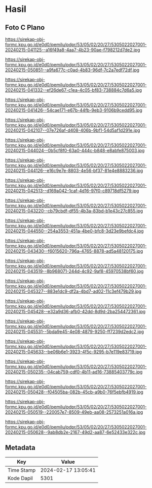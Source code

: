 # Hasil

## Foto C Plano

https://sirekap-obj-formc.kpu.go.id/e0d0/pemilu/pdpr/53/05/02/20/27/5305022027001-20240215-041125--a16f49a8-4aa7-4b23-90ae-f798212d7de2.jpg

https://sirekap-obj-formc.kpu.go.id/e0d0/pemilu/pdpr/53/05/02/20/27/5305022027001-20240215-050851--a9fa677c-c0ad-4b83-96df-7c2a7edf72df.jpg

https://sirekap-obj-formc.kpu.go.id/e0d0/pemilu/pdpr/53/05/02/20/27/5305022027001-20240215-041332--ef26de67-c1ea-4c05-bf83-738884c7d6a5.jpg

https://sirekap-obj-formc.kpu.go.id/e0d0/pemilu/pdpr/53/05/02/20/27/5305022027001-20240215-041426--54cae171-e67b-44fb-9eb3-9106b9cedd95.jpg

https://sirekap-obj-formc.kpu.go.id/e0d0/pemilu/pdpr/53/05/02/20/27/5305022027001-20240215-042107--07e726af-d408-406b-9bf1-54d5af1d291e.jpg

https://sirekap-obj-formc.kpu.go.id/e0d0/pemilu/pdpr/53/05/02/20/27/5305022027001-20240215-044024--0b5cf8f0-63a0-444c-b848-e8abfe875003.jpg

https://sirekap-obj-formc.kpu.go.id/e0d0/pemilu/pdpr/53/05/02/20/27/5305022027001-20240215-044126--e16c9e7e-8803-4e56-bf37-81e4e8883236.jpg

https://sirekap-obj-formc.kpu.go.id/e0d0/pemilu/pdpr/53/05/02/20/27/5305022027001-20240215-042513--d169a042-1caf-4d16-97f0-c89718df5279.jpg

https://sirekap-obj-formc.kpu.go.id/e0d0/pemilu/pdpr/53/05/02/20/27/5305022027001-20240215-043220--cb79cbdf-df55-4b3a-83bd-b1e43c27c855.jpg

https://sirekap-obj-formc.kpu.go.id/e0d0/pemilu/pdpr/53/05/02/20/27/5305022027001-20240215-044550--254a3553-451a-4be0-bfc8-3d23e9befdc4.jpg

https://sirekap-obj-formc.kpu.go.id/e0d0/pemilu/pdpr/53/05/02/20/27/5305022027001-20240215-043430--f6015620-796a-4765-8878-ad5a48120175.jpg

https://sirekap-obj-formc.kpu.go.id/e0d0/pemilu/pdpr/53/05/02/20/27/5305022027001-20240215-043519--8b968071-244d-4c92-9af8-45970538bf60.jpg

https://sirekap-obj-formc.kpu.go.id/e0d0/pemilu/pdpr/53/05/02/20/27/5305022027001-20240215-045327--883e1dc9-df2a-4bd7-ad02-11c3ef479b29.jpg

https://sirekap-obj-formc.kpu.go.id/e0d0/pemilu/pdpr/53/05/02/20/27/5305022027001-20240215-045428--e32a9d36-afb0-42dd-8d9d-2ba254472361.jpg

https://sirekap-obj-formc.kpu.go.id/e0d0/pemilu/pdpr/53/05/02/20/27/5305022027001-20240215-045531--5bda9e45-4e08-4879-9250-ff7239d2edc2.jpg

https://sirekap-obj-formc.kpu.go.id/e0d0/pemilu/pdpr/53/05/02/20/27/5305022027001-20240215-045633--be06b6e1-3923-4f5c-9295-b7e119e83719.jpg

https://sirekap-obj-formc.kpu.go.id/e0d0/pemilu/pdpr/53/05/02/20/27/5305022027001-20240215-050235--04cab759-cdf0-4b11-ad16-73885403779c.jpg

https://sirekap-obj-formc.kpu.go.id/e0d0/pemilu/pdpr/53/05/02/20/27/5305022027001-20240215-050428--f04505ba-082b-45cb-a9b0-76f5ebfb4919.jpg

https://sirekap-obj-formc.kpu.go.id/e0d0/pemilu/pdpr/53/05/02/20/27/5305022027001-20240215-050519--220057e7-8509-49eb-aa08-2573251a016a.jpg

https://sirekap-obj-formc.kpu.go.id/e0d0/pemilu/pdpr/53/05/02/20/27/5305022027001-20240215-050628--9ab8db2e-2167-49d2-aa87-6e52433e322c.jpg


## Metadata

| Key        | Value               |
| ---------- | ------------------- |
| Time Stamp | 2024-02-17 13:05:41 |
| Kode Dapil | 5301                |



